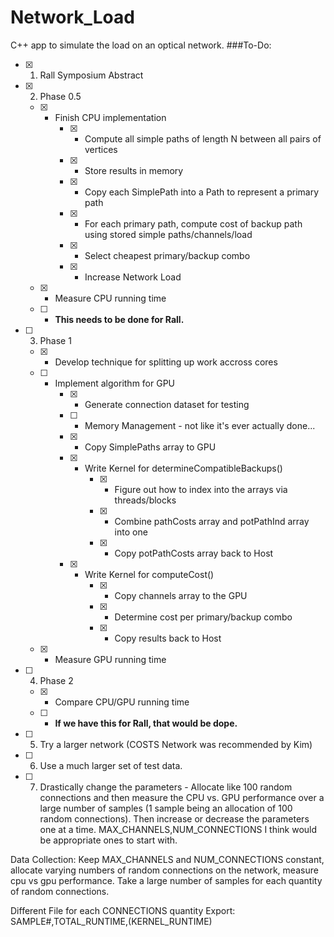 # Network_Load
C++ app to simulate the load on an optical network.
###To-Do:
- [x] 1. Rall Symposium Abstract 
- [x] 2. Phase 0.5
	- [x] * Finish CPU implementation
		- [x] * Compute all simple paths of length N between all pairs of vertices
		- [x] * Store results in memory
		- [x] * Copy each SimplePath into a Path to represent a primary path
		- [x] * For each primary path, compute cost of backup path using stored simple paths/channels/load
		- [x] * Select cheapest primary/backup combo
		- [x] * Increase Network Load
	- [x] * Measure CPU running time
	- [ ] * **This needs to be done for Rall.**
- [ ] 3. Phase 1
	- [x] * Develop technique for splitting up work accross cores
	- [ ] * Implement algorithm for GPU
		- [x] * Generate connection dataset for testing
		- [ ] * Memory Management - not like it's ever actually done...
		- [x] * Copy SimplePaths array to GPU
		- [x] * Write Kernel for determineCompatibleBackups()
			- [x] * Figure out how to index into the arrays via threads/blocks
			- [x] * Combine pathCosts array and potPathInd array into one
			- [x] * Copy potPathCosts array back to Host
		- [x] * Write Kernel for computeCost()
			- [x] * Copy channels array to the GPU
			- [x] * Determine cost per primary/backup combo
			- [x] * Copy results back to Host
	- [x] * Measure GPU running time
- [ ] 4. Phase 2
	- [x] * Compare CPU/GPU running time
	- [ ] * **If we have this for Rall, that would be dope.**
- [ ] 5. Try a larger network (COSTS Network was recommended by Kim)
- [ ] 6. Use a much larger set of test data.
- [ ] 7. Drastically change the parameters - Allocate like 100 random connections and then measure the CPU vs. GPU performance over a large number of samples (1 sample being an allocation of 100 random connections). Then increase or decrease the parameters one at a time. MAX_CHANNELS,NUM_CONNECTIONS I think would be appropriate ones to start with.


Data Collection: Keep MAX_CHANNELS and NUM_CONNECTIONS constant, allocate varying numbers of random connections on the network, measure cpu vs gpu performance. Take a large number of samples for each quantity of random connections.

Different File for each CONNECTIONS quantity
Export: SAMPLE#,TOTAL_RUNTIME,(KERNEL_RUNTIME)
